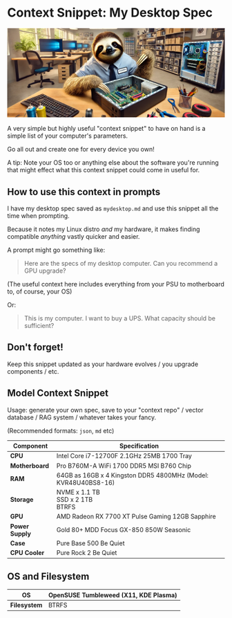 # Context Snippet: My Desktop Spec

![alt text](../../../images/repair-sloth.webp)

A very simple but highly useful "context snippet" to have on hand is a simple list of your computer's parameters.

Go all out and create one for every device you own!

A tip: Note your OS too or anything else about the software you're running that might effect what this context snippet could come in useful for.

## How to use this context in prompts

I have my desktop spec saved as `mydesktop.md` and use this snippet all the time when prompting. 

Because it notes my Linux distro *and* my hardware, it makes finding compatible *anything* vastly quicker and easier.

A prompt might go something like:

> Here are the specs of my desktop computer. Can you recommend a GPU upgrade?

(The useful context here includes everything from your PSU to motherboard to, of course, your OS)

Or:

> This is my computer. I want to buy a UPS. What capacity should be sufficient?


## Don't forget!

Keep this snippet updated as your hardware evolves / you upgrade components / etc. 

## Model Context Snippet

Usage: generate your own spec, save to your "context repo" / vector database / RAG system / whatever takes your fancy.

(Recommended formats: `json`, `md` etc)

| **Component**    | **Specification**                                            |
| ---------------- | ------------------------------------------------------------ |
| **CPU**          | Intel Core i7-12700F 2.1GHz 25MB 1700 Tray                   |
| **Motherboard**  | Pro B760M-A WiFi 1700 DDR5 MSI B760 Chip                     |
| **RAM**          | 64GB as 16GB x 4 Kingston DDR5 4800MHz (Model: KVR48U40BS8-16) |
| **Storage**      | NVME x 1.1 TB <br> SSD x 2 1TB <br> BTRFS                    |
| **GPU**          | AMD Radeon RX 7700 XT Pulse Gaming 12GB Sapphire             |
| **Power Supply** | Gold 80+ MDD Focus GX-850 850W Seasonic                      |
| **Case**         | Pure Base 500 Be Quiet                                       |
| **CPU Cooler**   | Pure Rock 2 Be Quiet                                         |

## OS and Filesystem

| **OS**         | OpenSUSE Tumbleweed (X11, KDE Plasma) |
| -------------- | ------------------------------------- |
| **Filesystem** | BTRFS                                 |